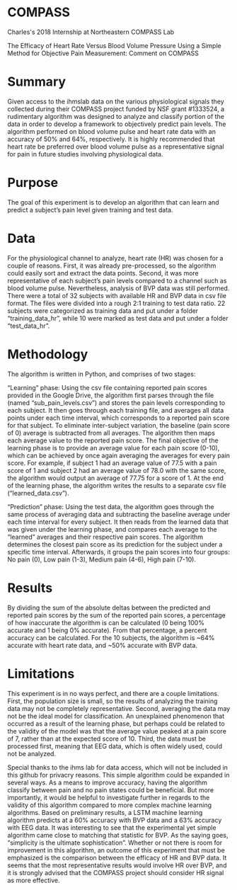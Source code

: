 # COMPASS
Charles's 2018 Internship at Northeastern COMPASS Lab

The Efficacy of Heart Rate Versus Blood Volume Pressure Using a Simple Method for Objective Pain Measurement: Comment on COMPASS

# Summary
Given access to the ihmslab data on the various physiological signals they collected during their COMPASS project funded by NSF grant #1333524, a rudimentary algorithm was designed to analyze and classify portion of the data in order to develop a framework to objectively predict pain levels. The algorithm performed on blood volume pulse and heart rate data with an accuracy of 50% and 64%, respectively. It is highly recommended that heart rate be preferred over blood volume pulse as a representative signal for pain in future studies involving physiological data.

# Purpose 
The goal of this experiment is to develop an algorithm that can learn and predict a subject’s pain level given training and test data.

# Data
For the physiological channel to analyze, heart rate (HR) was chosen for a couple of reasons. First, it was already pre-processed, so the algorithm could easily sort and extract the data points. Second, it was more representative of each subject’s pain levels compared to a channel such as blood volume pulse. Nevertheless, analysis of BVP data was still performed.
There were a total of 32 subjects with available HR and BVP data in csv file format. The files were divided into a rough 2:1 training to test data ratio. 22 subjects were categorized as training data and put under a folder “training_data_hr”, while 10 were marked as test data and put under a folder “test_data_hr”. 

# Methodology
The algorithm is written in Python, and comprises of two stages: 

“Learning” phase:
Using the csv file containing reported pain scores provided in the Google Drive, the algorithm first parses through the file (named “sub_pain_levels.csv”) and stores the pain levels corresponding to each subject. It then goes through each training file, and averages all data points under each time interval, which corresponds to a reported pain score for that subject. To eliminate inter-subject variation, the baseline (pain score of 0) average is subtracted from all averages. The algorithm then maps each average value to the reported pain score. The final objective of the learning phase is to provide an average value for each pain score (0-10), which can be achieved by once again averaging the averages for every pain score. For example, if subject 1 had an average value of 77.5 with a pain score of 1 and subject 2 had an average value of 78.0 with the same score, the algorithm would output an average of 77.75 for a score of 1. At the end of the learning phase, the algorithm writes the results to a separate csv file (“learned_data.csv”). 

“Prediction” phase: 
Using the test data, the algorithm goes through the same process of averaging data and subtracting the baseline average under each time interval for every subject. It then reads from the learned data that was given under the learning phase, and compares each average to the “learned” averages and their respective pain scores. The algorithm determines the closest pain score as its prediction for the subject under a specific time interval. Afterwards, it groups the pain scores into four groups: No pain (0), Low pain (1-3), Medium pain (4-6), High pain (7-10).

# Results
By dividing the sum of the absolute deltas between the predicted and reported pain scores by the sum of the reported pain scores, a percentage of how inaccurate the algorithm is can be calculated (0 being 100% accurate and 1 being 0% accurate). From that percentage, a percent accuracy can be calculated. For the 10 subjects, the algorithm is ~64% accurate with heart rate data, and ~50% accurate with BVP data. 

# Limitations
This experiment is in no ways perfect, and there are a couple limitations. First, the population size is small, so the results of analyzing the training data may not be completely representative. Second, averaging the data may not be the ideal model for classification. An unexplained phenomenon that occurred as a result of the learning phase, but perhaps could be related to the validity of the model was that the average value peaked at a pain score of 7, rather than at the expected score of 10. Third, the data must be processed first, meaning that EEG data, which is often widely used, could not be analyzed. 


Special thanks to the ihms lab for data access, which will not be included in this github for privacry reasons. This simple algorithm could be expanded in several ways. As a means to improve accuracy, having the algorithm classify between pain and no pain states could be beneficial. But more importantly, it would be helpful to investigate further in regards to the validity of this algorithm compared to more complex machine learning algorithms. Based on preliminary results, a LSTM machine learning algorithm predicts at a 60% accuracy with BVP data and a 63% accuracy with EEG data. It was interesting to see that the experimental yet simple algorithm came close to matching that statistic for BVP. As the saying goes, “simplicity is the ultimate sophistication”.
Whether or not there is room for improvement in this algorithm, an outcome of this experiment that must be emphasized is the comparison between the efficacy of HR and BVP data. It seems that the most representative results would involve HR over BVP, and it is strongly advised that the COMPASS project should consider HR signal as more effective. 
